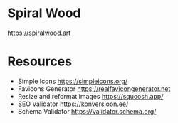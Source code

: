 # Spiral Wood

https://spiralwood.art

# Resources

* Simple Icons https://simpleicons.org/
* Favicons Generator https://realfavicongenerator.net
* Resize and reformat images https://squoosh.app/
* SEO Validator https://konversioon.ee/
* Schema Validator https://validator.schema.org/